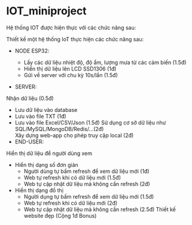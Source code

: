 # IOT_miniproject

Hệ thống IOT được hiện thực với các chức năng sau:

Thiết kế một hệ thống IoT thực hiện các chức năng sau:

- NODE ESP32:

  - Lấy các dữ liệu nhiệt độ, độ ẩm, lượng mưa từ các cảm biến (1.5đ)
  - Hiển thị dữ liệu lên LCD SSD1306 (1đ)
  - Gửi về server với chu kỳ 10s/lần (1.5đ)
- SERVER:

Nhận dữ liệu (0.5đ)
  - Lưu dữ liệu vào database
  - Lưu vào file TXT (1đ)
  - Lưu vào file Excel/CSV/Json (1.5đ)
Sử dụng cơ sở dữ liệu như SQL/MySQL/MongoDB/Redis/...(2đ) <br>
Xây dựng web-app cho phép truy cập local (2đ)
- END-USER:

Hiển thị dữ liệu để người dùng xem
  - Hiển thị dạng số đơn giản
    - Người dùng tự bấm refresh để xem dữ liệu mới (1đ)
    - Web tự refresh khi có dữ liệu mới (1.5đ)
    - Web tự cập nhật dữ liệu mà không cần refresh (2đ)
  - Hiển thị dạng đồ thị
    - Người dụng tự bấm refresh để xem dữ liệu mới (1.5đ)
    - Web tự refresh khi có dữ liệu mới (2đ)
    - Web tự cập nhật dữ liệu mà không cần refresh (2.5đ)
Thiết kế website đẹp (Cộng 1đ Bonus)
